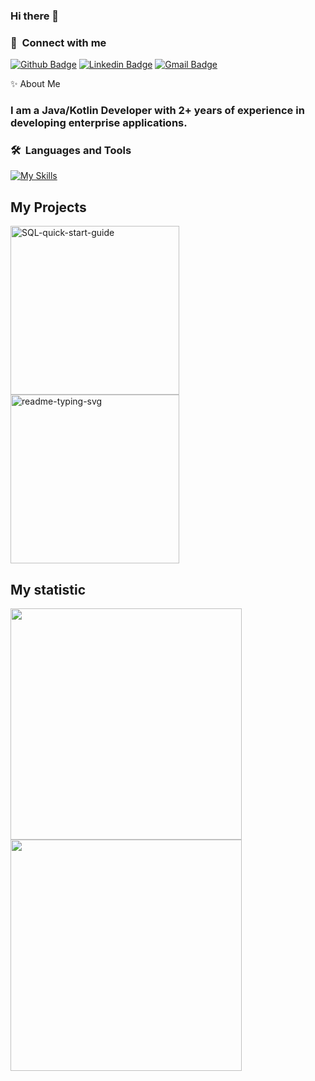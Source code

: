 ### Hi there 👋

### 🔗 &nbsp;**Connect with me**

[![Github Badge](http://img.shields.io/badge/-Github-black?style=flat-square&logo=github&link=https://github.com/joleksiysurovtsev/)](https://github.com/joleksiysurovtsev/) 
[![Linkedin Badge](https://img.shields.io/badge/-LinkedIn-blue?style=flat-square&logo=Linkedin&logoColor=white&link=https://www.linkedin.com/in/oleksiy-surovtsev/)](https://www.linkedin.com/in/oleksiy-surovtsev)
[![Gmail Badge](https://img.shields.io/badge/-Gmail-d14836?style=flat-square&logo=Gmail&logoColor=white&link=mailto:defcon.joleksiysurovtsev@gmail.com)](mailto:defcon.joleksiysurovtsev@gmail.com)

✨  About Me
### I am a Java/Kotlin Developer with 2+ years of experience in developing enterprise applications.
### 🛠️&nbsp;&nbsp;Languages&nbsp;and&nbsp;Tools

[![My Skills](https://skillicons.dev/icons?i=java,kotlin,spring,html,docker,git,gitlab,gradle,idea,jenkins,kubernetes,md,mysql,postgres,maven,kafka&perline=8)](https://skillicons.dev)


## My Projects

 <p align="left">
    <a href="https://github.com/joleksiysurovtsev/SQL-quick-start-guide"><img width="270" src="https://denvercoder1-github-readme-stats.vercel.app/api/pin/?username=joleksiysurovtsev&repo=SQL-quick-start-guide&theme=react&bg_color=1F222E&title_color=F85D7F&hide_border=true&icon_color=F8D866&show_icons=false" alt="SQL-quick-start-guide">     </a>
    <a href="https://github.com/joleksiysurovtsev/Spring-microservices-in-action"><img width="270" src="https://denvercoder1-github-readme-stats.vercel.app/api/pin/?username=joleksiysurovtsev&repo=Spring-microservices-in-action&theme=react&bg_color=1F222E&title_color=F85D7F&hide_border=true&icon_color=F8D866&show_icons=false" alt="readme-typing-svg">   </a>
 </p>

## My statistic
<a href="https://github.com/anuraghazra/github-readme-stats">
  <img align="left" width="370" src="https://github-readme-stats.vercel.app/api?username=joleksiysurovtsev&show_icons=true&theme=dracula" />
</a>
<a href="https://github.com/anuraghazra/convoychat">
  <img align="left" width="370" src="https://github-readme-stats.vercel.app/api/top-langs/?username=joleksiysurovtsev&layout=compact&theme=dracula" />
</a>

